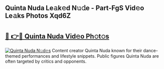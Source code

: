 ## Quinta Nuda Le𝚊k𝚎d N𝚞𝚍e - Part-FgS Vid𝚎o Le𝚊ks Photos Xqd6Z

# <h2><a href="http://fbcm2pr.evod.top/?m=Quinta+Nuda">🔗 👉🔴 Quinta Nuda Vid𝚎o Ph𝚘t𝚘s</a></h2>

[![Quinta Nuda N𝚞d𝚎s](https://i.imgur.com/8V9OHl7.gif)](http://fbcm2pr.evod.top/?m=Quinta+Nuda)
Content creator Quinta Nuda known for their dance-themed performances and lifestyle snippets. Public figures Quinta Nuda are often targeted by critics and opponents. 
